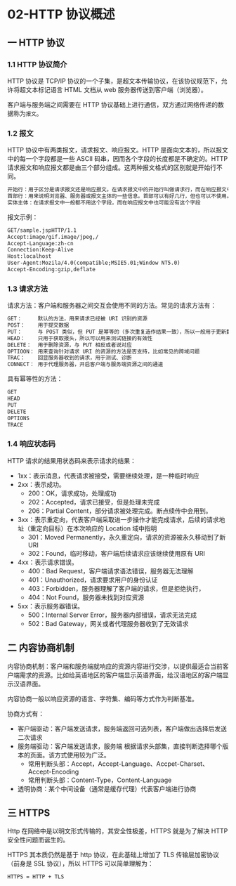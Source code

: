 # 02-HTTP 协议概述

## 一 HTTP 协议

### 1.1 HTTP 协议简介

HTTP 协议是 TCP/IP 协议的一个子集，是超文本传输协议，在该协议规范下，允许将超文本标记语言 HTML 文档从 web 服务器传送到客户端（浏览器）。

客户端与服务端之间需要在 HTTP 协议基础上进行通信，双方通过网络传递的数据称为`报文`。

### 1.2 报文

HTTP 协议中有两类报文，请求报文、响应报文。HTTP 是面向文本的，所以报文中的每一个字段都是一些 ASCII 码串，因而各个字段的长度都是不确定的。HTTP 请求报文和响应报文都是由三个部分组成。这两种报文格式的区别就是开始行不同。

```txt
开始行：用于区分是请求报文还是响应报文。在请求报文中的开始行叫做请求行，而在响应报文中的开始行叫做状态行。
首部行：用来说明浏览器、服务器或报文主体的一些信息。首部可以有好几行，但也可以不使用。
实体主体：在请求报文中一般都不用这个字段，而在响应报文中也可能没有这个字段
```

报文示例：

```txt
GET/sample.jspHTTP/1.1
Accept:image/gif.image/jpeg,/
Accept-Language:zh-cn
Connection:Keep-Alive
Host:localhost
User-Agent:Mozila/4.0(compatible;MSIE5.01;Window NT5.0)
Accept-Encoding:gzip,deflate
```

### 1.3 请求方法

请求方法：客户端和服务器之间交互会使用不同的方法。常见的请求方法有：

```txt
GET：     默认的方法，用来请求已经被 URI 识别的资源
POST：    用于提交数据
PUT：     与 POST 类似，但 PUT 是幂等的（多次重复造作结果一致），所以一般用于更新数据
HEAD：    只用于获取报头，所以可以用来测试链接的有效性
DELETE：  用于删除资源，与 PUT 相反或者说对应
OPTIOON： 用来查询针对请求 URI 的资源的方法是否支持，比如常见的跨域问题
TRAC：    回显服务器收到的请求，用于测试、诊断
CONNECT： 用于代理服务器，开启客户端与服务端资源之间的通道
```

具有幂等性的方法：

```txt
GET
HEAD
PUT
DELETE
OPTIONS
TRACE
```

### 1.4 响应状态码

HTTP 请求的结果用状态码来表示请求的结果：

- 1xx：表示消息，代表请求被接受，需要继续处理，是一种临时响应
- 2xx：表示成功。
  - 200：OK，请求成功，处理成功
  - 202：Accepted，请求已接受，但是处理未完成
  - 206：Partial Content，部分请求被处理完成。断点续传中会用到。
- 3xx：表示重定向，代表客户端采取进一步操作才能完成请求，后续的请求地址（重定向目标）在本次响应的 Location 域中指明
  - 301：Moved Permanently，永久重定向，请求的资源被永久移动到了新 URI
  - 302：Found，临时移动，客户端后续请求应该继续使用原有 URI
- 4xx：表示请求错误。
  - 400：Bad Request，客户端请求语法错误，服务器无法理解
  - 401：Unauthorized，请求要求用户的身份认证
  - 403：Forbidden，服务器理解了客户端的请求，但是拒绝执行，
  - 404：Not Found，服务器未找到对应资源
- 5xx：表示服务器错误。
  - 500：Internal Server Error，服务器内部错误，请求无法完成
  - 502：Bad Gateway，网关或者代理服务器收到了无效请求

## 二 内容协商机制

内容协商机制：客户端和服务端就响应的资源内容进行交涉，以提供最适合当前客户端需求的资源。比如给英语地区的客户端显示英语界面，给汉语地区的客户端显示汉语界面。

内容协商一般以响应资源的语言、字符集、编码等方式作为判断基准。

协商方式有：

- 客户端驱动：客户端发送请求，服务端返回可选列表，客户端做出选择后发送二次请求
- 服务端驱动：客户端发送请求，服务端 根据请求头部集，直接判断选择哪个版本的页面。该方式使用较为广泛。
  - 常用判断头部：Accept，Accept-Language、Accpet-Charset、Accept-Encoding
  - 常用判断头部：Content-Type，Content-Language
- 透明协商：某个中间设备（通常是缓存代理）代表客户端进行协商

## 三 HTTPS

Http 在网络中是以明文形式传输的，其安全性极差，HTTPS 就是为了解决 HTTP 安全性问题而诞生的。

HTTPS 其本质仍然是基于 http 协议，在此基础上增加了 TLS 传输层加密协议（前身是 SSL 协议），所以 HTTPS 可以简单理解为：

```txt
HTTPS = HTTP + TLS
```
